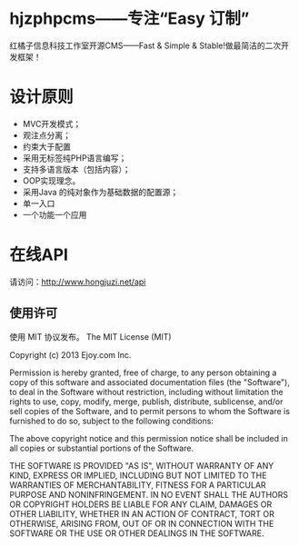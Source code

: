 hjzphpcms——专注“Easy 订制”
=========

红橘子信息科技工作室开源CMS——Fast &amp; Simple &amp; Stable!做最简洁的二次开发框架！

设计原则
========
* MVC开发模式；
* 观注点分离；
* 约束大于配置
* 采用无标签纯PHP语言编写；
* 支持多语言版本（包括内容）；
* OOP实现理念。
* 采用Java 的纯对象作为基础数据的配置源；
* 单一入口
* 一个功能一个应用

在线API
=========
请访问：http://www.hongjuzi.net/api

使用许可
---------------------

使用 MIT 协议发布。
The MIT License (MIT)

Copyright (c) 2013 Ejoy.com Inc.

Permission is hereby granted, free of charge, to any person obtaining a copy of
this software and associated documentation files (the "Software"), to deal in
the Software without restriction, including without limitation the rights to
use, copy, modify, merge, publish, distribute, sublicense, and/or sell copies of
the Software, and to permit persons to whom the Software is furnished to do so,
subject to the following conditions:

The above copyright notice and this permission notice shall be included in all
copies or substantial portions of the Software.

THE SOFTWARE IS PROVIDED "AS IS", WITHOUT WARRANTY OF ANY KIND, EXPRESS OR
IMPLIED, INCLUDING BUT NOT LIMITED TO THE WARRANTIES OF MERCHANTABILITY, FITNESS
FOR A PARTICULAR PURPOSE AND NONINFRINGEMENT. IN NO EVENT SHALL THE AUTHORS OR
COPYRIGHT HOLDERS BE LIABLE FOR ANY CLAIM, DAMAGES OR OTHER LIABILITY, WHETHER
IN AN ACTION OF CONTRACT, TORT OR OTHERWISE, ARISING FROM, OUT OF OR IN
CONNECTION WITH THE SOFTWARE OR THE USE OR OTHER DEALINGS IN THE SOFTWARE.

